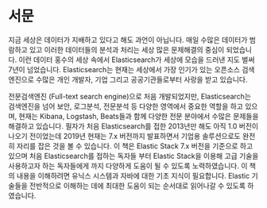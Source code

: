 # 서문

  지금 세상은 데이터가 지배하고 있다고 해도 과언이 아닙니다. 매일 수많은 데이터가 범람하고 있고 이러한 데이터들의 분석과 처리는 세상 많은 문제해결의 중심이 되었습니다. 이런 데이터 홍수의 세상 속에서 Elasticsearch가 세상에 모습을 드러낸 지도 벌써 7년이 넘었습니다. Elasticsearch는 현재는 세상에서 가장 인기가 있는 오픈소스 검색엔진으로 수많은 개인 개발자, 기업 그리고 공공기관들로부터 사랑을 받고 있습니다.

전문검색엔진 \(Full-text search engine\)으로 처음 개발되었지만, Elasticsearch는 검색엔진을 넘어 보안, 로그분석, 전문분석 등 다양한 영역에서 중요한 역할을 하고 있으며, 현재는 Kibana, Logstash, Beats들과 함께 다양한 전문 분야에서 수많은 문제들을 해결하고 있습니다. 필자가 처음 Elasticsearch를 접한 2013년만 해도 아직 1.0 버전이 나오기 전이었는데 2019년 현재는 7.x 버전까지 발표하면서 기업용 솔루션으로도 완전히 자리를 잡은 것을 볼 수 있습니다. 이 책은 Elastic Stack 7.x 버전을 기준으로 하고 있으며 처음 Elasticsearch를 접하는 독자들 부터 Elastic Stack을 이용해 고급 기술을 사용하고자 하는 독자들에게 까지 다양하게 도움이 될 수 있도록 노력하였습니다. 이 책의 내용을 이해하려면 유닉스 시스템과 자바에 대한 기초 지식이 필요합니다. Elastic 기술들을 전반적으로 이해하는 데에 최대한 도움이 되는 순서대로 읽어나갈 수 있도록 하였습니다.

